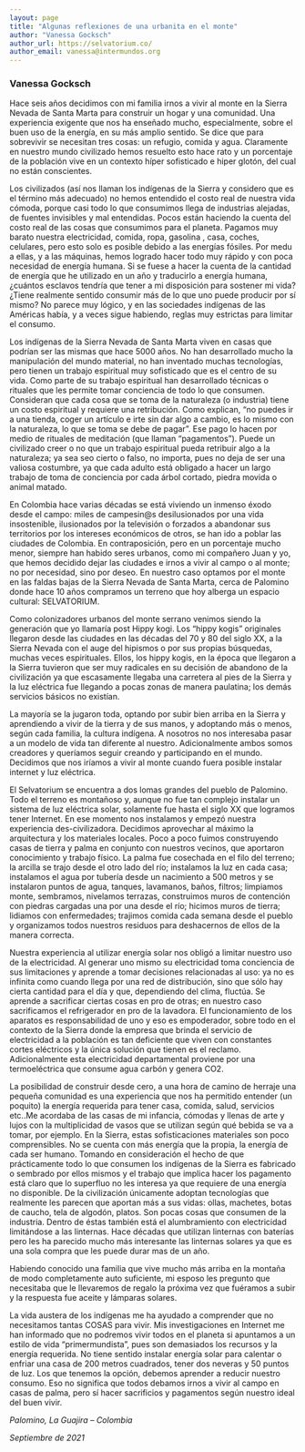 ```yaml
---
layout: page
title: "Algunas reflexiones de una urbanita en el monte"
author: "Vanessa Gocksch"
author_url: https://selvatorium.co/
author_email: vanessa@intermundos.org
---
```


### Vanessa Gocksch

[<i class="fas fa-home"></i>](https://selvatorium.co/) [<i class="far fa-envelope"></i>](mailto:vanessa@intermundos.org)

Hace seis años decidimos con mi familia irnos a vivir al monte en la Sierra Nevada de Santa Marta para construir un hogar y una comunidad. Una experiencia exigente que nos ha enseñado mucho, especialmente, sobre el buen uso de la energía, en su más amplio sentido. Se dice que para sobrevivir se necesitan tres cosas: un refugio, comida y agua. Claramente en nuestro mundo civilizado hemos resuelto esto hace rato y un porcentaje de la población vive en un contexto híper sofisticado e hiper glotón, del cual no están conscientes.

Los civilizados (así nos llaman los indígenas de la Sierra y considero que es el término más adecuado) no hemos entendido el costo real de nuestra vida cómoda, porque casi todo lo que consumimos llega de industrias alejadas, de fuentes invisibles y mal entendidas. Pocos están haciendo la cuenta del costo real de las cosas que consumimos para el planeta. Pagamos muy barato nuestra electricidad, comida, ropa, gasolina , casa, coches, celulares, pero esto solo es posible debido a las energías fósiles. Por medu a ellas, y a las máquinas, hemos logrado hacer todo muy rápido y con poca necesidad de energía humana. Si se fuese a hacer la cuenta de la cantidad de energía que he utilizado en un año y traducirlo a energía humana, ¿cuántos esclavos tendría que tener a mi disposición para sostener mi vida? ¿Tiene realmente sentido consumir más de lo que uno puede producir por sí mismo? No parece muy lógico, y en las sociedades indígenas de las Américas había, y a veces sigue habiendo, reglas muy estrictas para limitar el consumo.

Los indígenas de la Sierra Nevada de Santa Marta viven en casas que podrían ser las mismas que hace 5000 años. No han desarrollado mucho la manipulación del mundo material, no han inventado muchas tecnologías, pero tienen un trabajo espiritual muy sofisticado que es el centro de su vida. Como parte de su trabajo espiritual han desarrollado técnicas o rituales que les permite tomar conciencia de todo lo que consumen. Consideran que cada cosa que se toma de la naturaleza (o industria) tiene un costo espiritual y requiere una retribución. Como explican, “no puedes ir a una tienda, coger un artículo e irte sin dar algo a cambio, es lo mismo con la naturaleza, lo que se toma se debe de pagar”. Ese pago lo hacen por medio de rituales de meditación (que llaman “pagamentos”). Puede un civilizado creer o no que un trabajo espiritual pueda retribuir algo a la naturaleza; ya sea seo cierto o falso, no importa, pues no deja de ser una valiosa costumbre, ya que cada adulto está obligado a hacer un largo trabajo de toma de conciencia por cada árbol cortado, piedra movida o animal matado.

En Colombia hace varias décadas se está viviendo un inmenso éxodo desde el campo: miles de campesin@s desilusionados por una vida insostenible, ilusionados por la televisión o forzados a abandonar sus territorios por los intereses económicos de otros, se han ido a poblar las ciudades de Colombia. En contraposición, pero en un porcentaje mucho menor, siempre han habido seres urbanos, como mi compañero Juan y yo, que hemos decidido dejar las ciudades e irnos  a vivir al campo o al monte; no por necesidad, sino por deseo. En nuestro caso optamos por el monte en las faldas bajas de la Sierra Nevada de Santa Marta, cerca de Palomino donde hace 10 años compramos un terreno que hoy alberga un espacio cultural: SELVATORIUM.

Como colonizadores urbanos del monte serrano venimos siendo la generación que yo llamaría post Hippy kogi. Los “hippy kogis” originales llegaron desde las ciudades en las décadas del 70 y 80 del siglo XX, a la Sierra Nevada con el auge del hipismos o por sus propias búsquedas, muchas veces espirituales. Ellos, los hippy kogis, en la época que llegaron a la Sierra tuvieron que ser muy radicales en su decisión de abandono de la civilización ya que escasamente llegaba una carretera al pies de la Sierra y la luz eléctrica fue llegando a pocas zonas de manera paulatina; los demás servicios básicos no existían.

La mayoría se la jugaron toda, optando por subir bien arriba en la Sierra y aprendiendo a vivir de la tierra y de sus manos, y adoptando más o menos, según cada familia, la cultura indígena.  A nosotros no nos interesaba pasar a un modelo de vida tan diferente al nuestro. Adicionalmente ambos somos creadores y queríamos seguir creando y participando en el mundo. Decidimos que nos iríamos a vivir al monte cuando fuera posible instalar internet y luz eléctrica. 

El Selvatorium se encuentra a dos lomas grandes del pueblo de Palomino. Todo el terreno es montañoso y, aunque no fue tan complejo instalar un sistema de luz eléctrica solar, solamente fue hasta el siglo XX que logramos tener Internet. En ese momento nos instalamos y empezó nuestra experiencia des-civilizadora. Decidimos aprovechar al máximo la arquitectura y los materiales locales. Poco a poco fuimos construyendo casas de tierra y palma en conjunto con nuestros vecinos, que aportaron conocimiento y trabajo físico. La palma fue cosechada en el filo del terreno; la arcilla se trajo desde el otro lado del río; instalamos la luz en cada casa; instalamos el agua por tubería desde un nacimiento a 500 metros y se instalaron puntos de agua, tanques, lavamanos, baños, filtros; limpiamos monte, sembramos, nivelamos terrazas, construimos muros de contención con piedras cargadas una por una desde el río; hicimos muros de tierra; lidiamos con enfermedades; trajimos comida cada semana desde el pueblo y organizamos todos nuestros residuos para deshacernos de ellos de la manera correcta.

Nuestra experiencia al utilizar energía solar nos obligó a limitar nuestro uso de la electricidad. Al generar uno mismo su electricidad toma conciencia de sus limitaciones y aprende a tomar decisiones relacionadas al uso: ya no es infinita como cuando llega por una red de distribución, sino que sólo hay cierta cantidad para el día y que, dependiendo del clima, fluctúa. Se aprende a sacrificar ciertas cosas en pro de otras; en nuestro caso sacrificamos el refrigerador en pro de la lavadora. El funcionamiento de los aparatos es responsabilidad de uno y eso es empoderador, sobre todo en el contexto de la Sierra donde la empresa que brinda el servicio de electricidad a la población es tan deficiente que viven con constantes cortes eléctricos y la única solución que tienen es el reclamo. Adicionalmente esta electricidad departamental proviene por una termoeléctrica que consume agua carbón y genera CO2.

La posibilidad de construir desde cero, a una hora de camino de herraje una pequeña comunidad es una experiencia que nos ha permitido entender (un poquito) la energía requerida para tener casa, comida, salud, servicios etc..Me acordaba de las casas de mi infancia, cómodas y llenas de arte y lujos con  la multiplicidad de vasos que se utilizan según qué bebida se va a tomar, por ejemplo. En la Sierra, estas sofisticaciones materiales son poco comprensibles. No se cuenta con más energía que la propia, la energía de cada ser humano. Tomando en consideración el hecho de que prácticamente todo lo que consumen los indígenas de la Sierra es fabricado o sembrado por ellos mismos y el trabajo que implica hacer  los pagamento está claro que lo superfluo no les interesa ya que requiere de una energía no disponible. De la civilización únicamente adoptan tecnologías que realmente les parecen que aportan más a sus vidas: ollas, machetes, botas de caucho, tela de algodón, platos. Son pocas cosas que consumen de la industria. Dentro de éstas también está el alumbramiento con electricidad limitándose a las linternas. Hace décadas que utilizan linternas con baterías pero les ha parecido mucho más interesante las linternas solares ya que es una sola compra que les puede durar mas de un año.

Habiendo conocido una familia que vive mucho más arriba en la montaña de modo completamente auto suficiente, mi esposo les pregunto que necesitaba que le llevaremos de regalo la próxima vez que fuéramos a subir y la respuesta fue aceite y lámparas solares.

La vida austera de los indígenas me ha ayudado a comprender  que no necesitamos tantas COSAS para vivir. Mis investigaciones en Internet me han informado que no podremos vivir todos en el planeta si apuntamos a un estilo de vida “primermundista”, pues son demasiados los recursos y la energía requerida.  No tiene sentido instalar energía solar para calentar o enfriar una casa de 200 metros cuadrados, tener dos neveras y 50 puntos de luz. Los que tenemos la opción, debemos aprender a reducir nuestro consumo. Eso no significa que todos debamos irnos a vivir al campo en casas de palma, pero sí hacer sacrificios y pagamentos según nuestro ideal del buen vivir.

_Palomino,  La  Guajira – Colombia_

_Septiembre de 2021_
